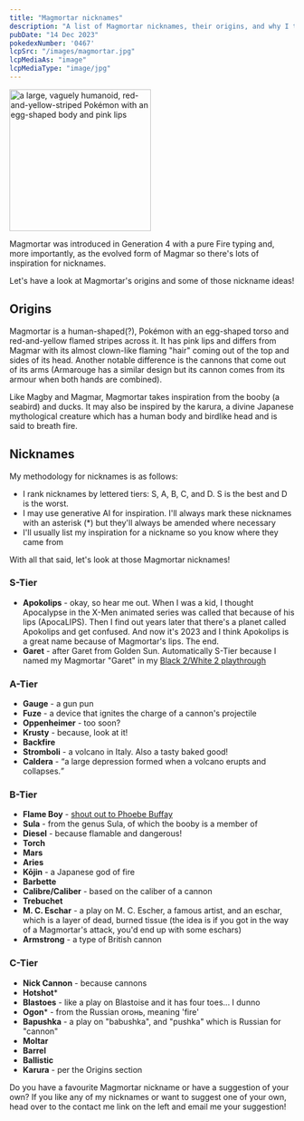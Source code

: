 ```yaml
---
title: "Magmortar nicknames"
description: "A list of Magmortar nicknames, their origins, and why I think they're cool."
pubDate: "14 Dec 2023"
pokedexNumber: '0467'
lcpSrc: "/images/magmortar.jpg"
lcpMediaAs: "image"
lcpMediaType: "image/jpg"
---
```


<div class="img-center"><img src="/images/magmortar.jpg" width="250px" height="250px" alt="a large, vaguely humanoid, red-and-yellow-striped Pokémon with an egg-shaped body and pink lips"></div>

Magmortar was introduced in Generation 4 with a pure Fire typing and, more importantly, as the evolved form of Magmar so there's lots of inspiration for nicknames.

Let's have a look at Magmortar's origins and some of those nickname ideas!

## Origins

Magmortar is a human-shaped(?), Pokémon with an egg-shaped torso and red-and-yellow flamed stripes across it. It has pink lips and differs from Magmar with its almost clown-like flaming "hair" coming out of the top and sides of its head. Another notable difference is the cannons that come out of its arms (Armarouge has a similar design but its cannon comes from its armour when both hands are combined).

Like Magby and Magmar, Magmortar takes inspiration from the booby (a seabird) and ducks. It may also be inspired by the karura, a divine Japanese mythological creature which has a human body and birdlike head and is said to breath fire.

## Nicknames

My methodology for nicknames is as follows:

* I rank nicknames by lettered tiers: S, A, B, C, and D. S is the best and D is the worst.
* I may use generative AI for inspiration. I'll always mark these nicknames with an asterisk (\*) but they'll always be amended where necessary
* I'll usually list my inspiration for a nickname so you know where they came from

With all that said, let's look at those Magmortar nicknames!

### S-Tier

* **Apokolips** - okay, so hear me out. When I was a kid, I thought Apocalypse in the X-Men animated series was called that because of his lips (ApocaLIPS). Then I find out years later that there's a planet called Apokolips and get confused. And now it's 2023 and I think Apokolips is a great name because of Magmortar's lips. The end.
* **Garet** - after Garet from Golden Sun. Automatically S-Tier because I named my Magmortar "Garet" in my [Black 2/White 2 playthrough](/logs/my-pokemon-teams/)

### A-Tier

* **Gauge** - a gun pun
* **Fuze** - a device that ignites the charge of a cannon's projectile
* **Oppenheimer** - too soon?
* **Krusty** - because, look at it!
* **Backfire**
* **Stromboli** - a volcano in Italy. Also a tasty baked good!
* **Caldera** - <q cite="https://www.nationalgeographic.org/encyclopedia/calderas/">a large depression formed when a volcano erupts and collapses.</q>

### B-Tier

* **Flame Boy** - [shout out to Phoebe Buffay](https://www.youtube.com/watch?v=T7o7By0FlDU)
* **Sula** - from the genus Sula, of which the booby is a member of
* **Diesel** - because flamable and dangerous!
* **Torch**
* **Mars**
* **Aries**
* **Kōjin** - a Japanese god of fire
* **Barbette**
* **Calibre/Caliber** - based on the caliber of a cannon
* **Trebuchet**
* **M. C. Eschar** - a play on M. C. Escher, a famous artist, and an eschar, which is a layer of dead, burned tissue (the idea is if you got in the way of a Magmortar's attack, you'd end up with some eschars)
* **Armstrong** - a type of British cannon

### C-Tier

* **Nick Cannon** - because cannons
* **Hotshot***
* **Blastoes** - like a play on Blastoise and it has four toes... I dunno
* **Ogon*** - from the Russian <span lang="ru">огонь</span>, meaning 'fire'
* **Bapushka** - a play on "babushka", and "pushka" which is Russian for "cannon"
* **Moltar**
* **Barrel**
* **Ballistic**
* **Karura** - per the Origins section

Do you have a favourite Magmortar nickname or have a suggestion of your own? If you like any of my nicknames or want to suggest one of your own, head over to the contact me link on the left and email me your suggestion!